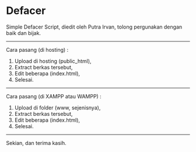 # Defacer
Simple Defacer Script, diedit oleh Putra Irvan, tolong pergunakan dengan baik dan bijak.

---

Cara pasang (di hosting) :
1. Upload di hosting (public_html),
2. Extract berkas tersebut,
3. Edit beberapa (index.html),
4. Selesai.

---

Cara pasang (di XAMPP atau WAMPP) :
1. Upload di folder (www, sejenisnya),
2. Extract berkas tersebut,
3. Edit beberapa (index.html),
4. Selesai.

---

Sekian, dan terima kasih.
